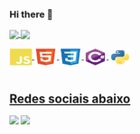 ### Hi there 👋
<div>
   <a href="https://github.com/NoClick11">
   <img align="center" src="https://github-readme-stats.vercel.app/api?username=NoClick11&show_icons=true&theme=transparent&include_all_commits=true&count_private=true"/>
   <img align="center" height="180" src="https://github-readme-stats.vercel.app/api/top-langs/?username=noclick11&layout=compact&langs_count=6&theme=transparent"/>
</div>
    
<div style="display: inline_block"><br>
  <img align="center" alt="Js" height="30" width="40" src="https://raw.githubusercontent.com/devicons/devicon/master/icons/javascript/javascript-plain.svg">
  <img align="center" alt="HTML" height="30" width="40" src="https://raw.githubusercontent.com/devicons/devicon/master/icons/html5/html5-original.svg">
  <img align="center" alt="CSS" height="30" width="40" src="https://raw.githubusercontent.com/devicons/devicon/master/icons/css3/css3-original.svg">
  <img align="center" alt="C-Sharp" height="30" width="40" src="https://raw.githubusercontent.com/devicons/devicon/master/icons/csharp/csharp-original.svg">
  <img align="center" alt="Python" height="30" width="40" src="https://raw.githubusercontent.com/devicons/devicon/master/icons/python/python-original.svg">
  
</div>
 
<br>

 Redes sociais abaixo
--------
 
<div>  
  <a href="https://www.linkedin.com/in/manuel-bahamonde-200237293/" target="_blank"><img src="https://img.shields.io/badge/-LinkedIn-%230077B5?style=for-the-badge&logo=linkedin&logoColor=white" target="_blank"></a>
  <a href = "mailto:bahamonde.boullosa@gmail.com"><img src="https://img.shields.io/badge/-Gmail-%23333?style=for-the-badge&logo=gmail&logoColor=white" target="_blank"></a>
</div>
